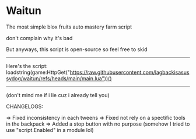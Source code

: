 # Waitun

The most simple blox fruits auto mastery farm script

don't complain why it's bad

But anyways, this script is open-source so feel free to skid

---

Here's the script: loadstring(game:HttpGet("https://raw.githubusercontent.com/lagbackisasussydog/waitun/refs/heads/main/main.lua"))()

---

(don't mind me if i lie cuz i already tell you)

CHANGELOGS:

=> Fixed inconsistency in each tweens
=> Fixed not rely on a spectific tools in the backpack
=> Added a stop button with no purpose (somehow I tried to use "script.Enabled" in a module lol)
